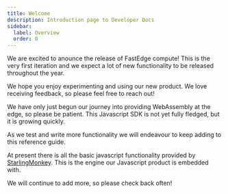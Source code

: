 ```yaml
---
title: Welcome
description: Introduction page to Developer Docs
sidebar:
  label: Overview
  order: 0
---
```


We are excited to anounce the release of FastEdge compute! This is the very first iteration and we
expect a lot of new functionality to be released throughout the year.

We hope you enjoy experimenting and using our new product. We love receiving feedback, so please
feel free to reach out!

We have only just begun our journey into providing WebAssembly at the edge, so please be patient.
This Javascript SDK is not yet fully fledged, but it is growing quickly.

As we test and write more functionality we will endeavour to keep adding to this reference guide.

At present there is all the basic javascript functionality provided by
<a href="https://github.com/bytecodealliance/StarlingMonkey" target="_blank">StarlingMonkey</a>.
This is the engine our Javascript product is embedded with.

We will continue to add more, so please check back often!
